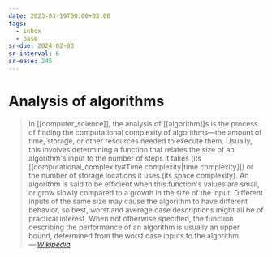 ```yaml
---
date: 2023-03-19T00:00+03:00
tags:
  - inbox
  - base
sr-due: 2024-02-03
sr-interval: 6
sr-ease: 245
---
```


# Analysis of algorithms

> In [[computer_science]], the analysis of [[algorithm]]s is the process of
> finding the computational complexity of algorithms—the amount of time,
> storage, or other resources needed to execute them. Usually, this involves
> determining a function that relates the size of an algorithm's input to the
> number of steps it takes (its [[computational_complexity#Time complexity|time
> complexity]]) or the number of storage locations it uses (its space
> complexity). An algorithm is said to be efficient when this function's values
> are small, or grow slowly compared to a growth in the size of the input.
> Different inputs of the same size may cause the algorithm to have different
> behavior, so best, worst and average case descriptions might all be of
> practical interest. When not otherwise specified, the function describing the
> performance of an algorithm is usually an upper bound, determined from the
> worst case inputs to the algorithm.\
> — <cite>[Wikipedia](https://en.wikipedia.org/wiki/Analysis_of_algorithms)</cite>
